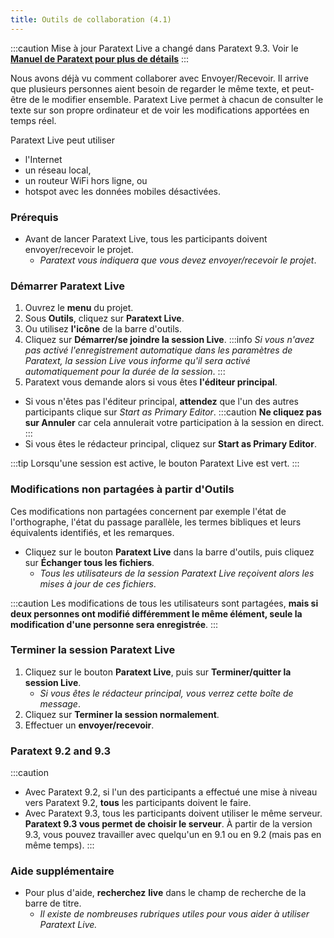 ```yaml
---
title: Outils de collaboration (4.1)
---
```


:::caution Mise à jour
Paratext Live a changé dans Paratext 9.3. Voir le [**Manuel de Paratext pour plus de détails**](../../Training-Manual/05-Stage-4/20.Collaboration-tools.md)
:::

Nous avons déjà vu comment collaborer avec Envoyer/Recevoir. Il arrive que plusieurs personnes aient besoin de regarder le même texte, et peut-être de le modifier ensemble. Paratext Live permet à chacun de consulter le texte sur son propre ordinateur et de voir les modifications apportées en temps réel.

Paratext Live peut utiliser

-  l'Internet
-  un réseau local,
-  un routeur WiFi hors ligne, ou
-  hotspot avec les données mobiles désactivées.

### Prérequis

-  Avant de lancer Paratext Live, tous les participants doivent envoyer/recevoir le projet.
   -  *Paratext vous indiquera que vous devez envoyer/recevoir le projet*.

### Démarrer Paratext Live

1.  Ouvrez le **menu** du projet.
1.  Sous **Outils**, cliquez sur **Paratext Live**.
1.  Ou utilisez **l'icône** de la barre d'outils.
1.  Cliquez sur **Démarrer/se joindre la session Live**.
:::info
*Si vous n'avez pas activé l'enregistrement automatique dans les paramètres de Paratext, la session Live vous informe qu'il sera activé automatiquement pour la durée de la session*.
:::
1.  Paratext vous demande alors si vous êtes **l'éditeur principal**.
   -  Si vous n'êtes pas l'éditeur principal, **attendez** que l'un des autres participants clique sur *Start as Primary Editor*.
:::caution
**Ne cliquez pas sur Annuler** car cela annulerait votre participation à la session en direct.
:::
   -  Si vous êtes le rédacteur principal, cliquez sur **Start as Primary Editor**.

:::tip
Lorsqu'une session est active, le bouton Paratext Live est vert.
:::
### Modifications non partagées à partir d'Outils

Ces modifications non partagées concernent par exemple l'état de l'orthographe, l'état du passage parallèle, les termes bibliques et leurs équivalents identifiés, et les remarques.

-  Cliquez sur le bouton **Paratext Live** dans la barre d'outils, puis cliquez sur **Échanger tous les fichiers**.
     -  *Tous les utilisateurs de la session Paratext Live reçoivent alors les mises à jour de ces fichiers*.

:::caution
Les modifications de tous les utilisateurs sont partagées, **mais si deux personnes ont modifié différemment le même élément, seule la modification d'une personne sera enregistrée**.
:::

### Terminer la session Paratext Live

1.  Cliquez sur le bouton **Paratext Live**, puis sur **Terminer/quitter la session Live**.
     -  *Si vous êtes le rédacteur principal, vous verrez cette boîte de message*.
1.  Cliquez sur **Terminer la session normalement**.
1.  Effectuer un **envoyer/recevoir**.

### Paratext 9.2 and 9.3
:::caution
- Avec Paratext 9.2, si l'un des participants a effectué une mise à niveau vers Paratext 9.2, **tous** les participants doivent le faire. 
- Avec Paratext 9.3, tous les participants doivent utiliser le même serveur. **Paratext 9.3 vous permet de choisir le serveur**. À partir de la version 9.3, vous pouvez travailler avec quelqu'un en 9.1 ou en 9.2 (mais pas en même temps).
:::

### Aide supplémentaire

-  Pour plus d'aide, **recherchez** **live** dans le champ de recherche de la barre de titre.
   -  *Il existe de nombreuses rubriques utiles pour vous aider à utiliser Paratext Live.*

